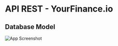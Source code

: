 # API REST - YourFinance.io

## Database Model

![App Screenshot](https://github.com/RenanFrancaDev/yourfinance.io_api/blob/assets/model_db.png)
